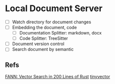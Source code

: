 # Local Document Server

- [ ] Watch directory for document changes
- [ ] Embedding the document, code
    - [ ] Documentation Splitter: markdown, docx
    - [ ] Code Splitter: TreeSitter
- [ ] Document version control
- [ ] Search document by semantic

## Refs

[FANN: Vector Search in 200 Lines of Rust](https://fennel.ai/blog/vector-search-in-200-lines-of-rust/)
[tinyvector](https://github.com/m1guelpf/tinyvector)
